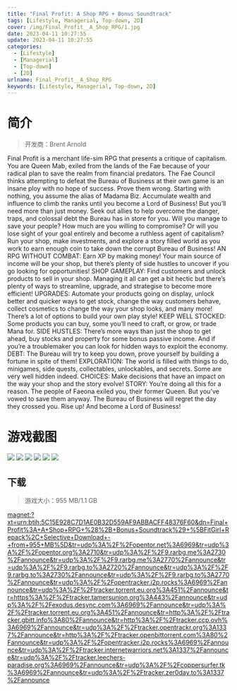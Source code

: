 ```yaml
---
title: "Final Profit: A Shop RPG + Bonus Soundtrack"
tags: [Lifestyle, Managerial, Top-down, 2D]
cover: /img/Final_Profit__A_Shop_RPG/1.jpg
date: 2023-04-11 10:27:55
update: 2023-04-11 10:27:55
categories: 
  - [Lifestyle]
  - [Managerial]
  - [Top-down]
  - [2D]
urlname: Final_Profit__A_Shop_RPG
keywords: [Lifestyle, Managerial, Top-down, 2D]
---
```

# 简介

> 开发商：Brent Arnold

Final Profit is a merchant life-sim RPG that presents a critique of capitalism.
You are Queen Mab, exiled from the lands of the Fae because of your radical plan to save the realm from financial predators. The Fae Council thinks attempting to defeat the Bureau of Business at their own game is an insane ploy with no hope of success.
Prove them wrong.
Starting with nothing, you assume the alias of Madama Biz. Accumulate wealth and influence to climb the ranks until you become a Lord of Business!
But you’ll need more than just money. Seek out allies to help overcome the danger, traps, and colossal debt the Bureau has in store for you.
Will you manage to save your people?
How much are you willing to compromise?
Or will you lose sight of your goal entirely and become a ruthless agent of capitalism?
Run your shop, make investments, and explore a story filled world as you work to earn enough coin to take down the corrupt Bureau of Business!
AN RPG WITHOUT COMBAT:
Earn XP by making money! Your main source of income will be your shop, but there’s plenty of side hustles to uncover if you go looking for opportunities!
SHOP GAMEPLAY:
Find customers and unlock products to sell in your shop. Managing it all can get a bit hectic but there’s plenty of ways to streamline, upgrade, and strategise to become more efficient!
UPGRADES:
Automate your products going on display, unlock better and quicker ways to get stock, change the way customers behave, collect cosmetics to change the way your shop looks, and many more! There’s a lot of options to build your own play style!
KEEP WELL STOCKED:
Some products you can buy, some you’ll need to craft, or grow, or trade Mana for.
SIDE HUSTLES:
There’s more ways than just the shop to get ahead, buy stocks and property for some bonus passive income.
And if you’re a troublemaker you can look for hidden ways to exploit the economy.
DEBT:
The Bureau will try to keep you down, prove yourself by building a fortune in spite of them!
EXPLORATION:
The world is filled with things to do, minigames, side quests, collectables, unlockables, and secrets. Some are very well hidden indeed.
CHOICES:
Make decisions that have an impact on the way your shop and the story evolve!
STORY:
You’re doing all this for a reason. The people of Faeona exiled you, their former Queen. But you’ve vowed to save them anyway. The Bureau of Business will regret the day they crossed you. Rise up! And become a Lord of Business!

# 游戏截图

![](/img/Final_Profit__A_Shop_RPG/2.jpg)
![](/img/Final_Profit__A_Shop_RPG/3.jpg)
![](/img/Final_Profit__A_Shop_RPG/4.jpg)
![](/img/Final_Profit__A_Shop_RPG/5.jpg)
![](/img/Final_Profit__A_Shop_RPG/6.jpg)
![](/img/Final_Profit__A_Shop_RPG/7.jpg)


## 下载

> 游戏大小：955 MB/1.1 GB

[magnet:?xt=urn:btih:5C15E928C7D1AE0B32D559AF9ABBACFF48376F60&amp;dn=Final+Profit%3A+A+Shop+RPG+%28%2B+Bonus+Soundtrack%29+%5BFitGirl+Repack%2C+Selective+Download+-+from+955+MB%5D&amp;tr=udp%3A%2F%2Fopentor.net%3A6969&amp;tr=udp%3A%2F%2Fopentor.org%3A2710&amp;tr=udp%3A%2F%2F9.rarbg.me%3A2730%2Fannounce&amp;tr=udp%3A%2F%2F9.rarbg.me%3A2770%2Fannounce&amp;tr=udp%3A%2F%2F9.rarbg.to%3A2720%2Fannounce&amp;tr=udp%3A%2F%2F9.rarbg.to%3A2730%2Fannounce&amp;tr=udp%3A%2F%2F9.rarbg.to%3A2770%2Fannounce&amp;tr=udp%3A%2F%2Fopentracker.i2p.rocks%3A6969%2Fannounce&amp;tr=udp%3A%2F%2Ftracker.torrent.eu.org%3A451%2Fannounce&amp;tr=https%3A%2F%2Ftracker.tamersunion.org%3A443%2Fannounce&amp;tr=udp%3A%2F%2Fexodus.desync.com%3A6969%2Fannounce&amp;tr=udp%3A%2F%2Ftracker.torrent.eu.org%3A451%2Fannounce&amp;tr=http%3A%2F%2Ftracker.gbitt.info%3A80%2Fannounce&amp;tr=http%3A%2F%2Ftracker.ccp.ovh%3A6969%2Fannounce&amp;tr=udp%3A%2F%2Ftracker.opentrackr.org%3A1337%2Fannounce&amp;tr=http%3A%2F%2Ftracker.openbittorrent.com%3A80%2Fannounce&amp;tr=udp%3A%2F%2Fopentracker.i2p.rocks%3A6969%2Fannounce&amp;tr=udp%3A%2F%2Ftracker.internetwarriors.net%3A1337%2Fannounce&amp;tr=udp%3A%2F%2Ftracker.leechers-paradise.org%3A6969%2Fannounce&amp;tr=udp%3A%2F%2Fcoppersurfer.tk%3A6969%2Fannounce&amp;tr=udp%3A%2F%2Ftracker.zer0day.to%3A1337%2Fannounce](magnet:?xt=urn:btih:5C15E928C7D1AE0B32D559AF9ABBACFF48376F60&amp;dn=Final+Profit%3A+A+Shop+RPG+%28%2B+Bonus+Soundtrack%29+%5BFitGirl+Repack%2C+Selective+Download+-+from+955+MB%5D&amp;tr=udp%3A%2F%2Fopentor.net%3A6969&amp;tr=udp%3A%2F%2Fopentor.org%3A2710&amp;tr=udp%3A%2F%2F9.rarbg.me%3A2730%2Fannounce&amp;tr=udp%3A%2F%2F9.rarbg.me%3A2770%2Fannounce&amp;tr=udp%3A%2F%2F9.rarbg.to%3A2720%2Fannounce&amp;tr=udp%3A%2F%2F9.rarbg.to%3A2730%2Fannounce&amp;tr=udp%3A%2F%2F9.rarbg.to%3A2770%2Fannounce&amp;tr=udp%3A%2F%2Fopentracker.i2p.rocks%3A6969%2Fannounce&amp;tr=udp%3A%2F%2Ftracker.torrent.eu.org%3A451%2Fannounce&amp;tr=https%3A%2F%2Ftracker.tamersunion.org%3A443%2Fannounce&amp;tr=udp%3A%2F%2Fexodus.desync.com%3A6969%2Fannounce&amp;tr=udp%3A%2F%2Ftracker.torrent.eu.org%3A451%2Fannounce&amp;tr=http%3A%2F%2Ftracker.gbitt.info%3A80%2Fannounce&amp;tr=http%3A%2F%2Ftracker.ccp.ovh%3A6969%2Fannounce&amp;tr=udp%3A%2F%2Ftracker.opentrackr.org%3A1337%2Fannounce&amp;tr=http%3A%2F%2Ftracker.openbittorrent.com%3A80%2Fannounce&amp;tr=udp%3A%2F%2Fopentracker.i2p.rocks%3A6969%2Fannounce&amp;tr=udp%3A%2F%2Ftracker.internetwarriors.net%3A1337%2Fannounce&amp;tr=udp%3A%2F%2Ftracker.leechers-paradise.org%3A6969%2Fannounce&amp;tr=udp%3A%2F%2Fcoppersurfer.tk%3A6969%2Fannounce&amp;tr=udp%3A%2F%2Ftracker.zer0day.to%3A1337%2Fannounce)